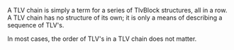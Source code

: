 A TLV chain is simply a term for a series of TlvBlock structures, all in a row. A TLV chain has no structure of its own; it is only a means of describing a sequence of TLV's.

In most cases, the order of TLV's in a TLV chain does not matter.